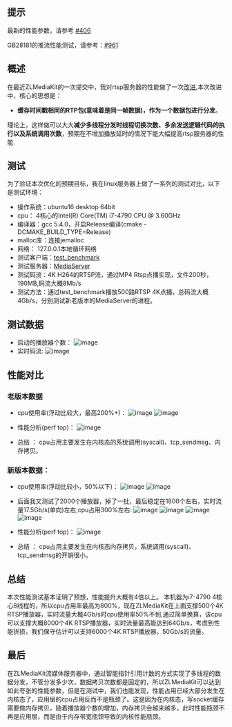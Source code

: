 ## 提示
最新的性能参数，请参考 [#406](https://github.com/xiongziliang/ZLMediaKit/issues/406)

GB28181的推流性能测试，请参考：[#961](https://github.com/ZLMediaKit/ZLMediaKit/issues/961)
## 概述
在最近ZLMediaKit的一次提交中，我对rtsp服务器的性能做了一次[改进](https://github.com/xiongziliang/ZLMediaKit/commit/b169f94cce1ecbab50248f25ee3b33dd40602fe1),本次改进中，核心的思想是：
- **缓存时间戳相同的RTP包(意味着是同一帧数据)，作为一个数据包进行分发**。

理论上，这样做可以大大**减少多线程分发时线程切换次数、多余发送逻辑代码的执行以及系统调用次数**，预期在不增加播放延时的情况下能大幅提高rtsp服务器的性能.

## 测试
为了验证本次优化的预期目标，我在linux服务器上做了一系列的测试对比，以下是测试环境：

- 操作系统：ubuntu16 desktop 64bit
- cpu： 4核心的Intel(R) Core(TM) i7-4790 CPU @ 3.60GHz
- 编译器：gcc 5.4.0，开启Release编译(cmake -DCMAKE_BUILD_TYPE=Release)
- malloc库：连接jemalloc
- 网络： 127.0.0.1本地循环网络
- 测试客户端：[test_benchmark](https://github.com/xiongziliang/ZLMediaKit/blob/master/tests/test_benchmark.cpp)
- 测试服务器：[MediaServer](https://github.com/xiongziliang/ZLMediaKit/tree/master/server)
- 测试码流：4K H264的RTSP流，通过MP4 Rtsp点播实现，文件200秒，190MB,码流大概8Mb/s
- 测试方法：通过test_benchmark播放500路RTSP 4K点播，总码流大概4Gb/s，分别测试新老版本的MediaServer的进程。


## 测试数据
- 启动的播放器个数：
![image](https://user-images.githubusercontent.com/11495632/78686734-f6d31180-7925-11ea-9ba3-864865a910b9.png)
- 实时码流:
![image](https://user-images.githubusercontent.com/11495632/78686849-1b2eee00-7926-11ea-9434-a4f943021be5.png)

## 性能对比
### 老版本数据
- cpu使用率(浮动比较大，最高200%+)：
![image](https://user-images.githubusercontent.com/11495632/78687097-621ce380-7926-11ea-9adb-80ccbbfca1f3.png)
![image](https://user-images.githubusercontent.com/11495632/78687391-b031e700-7926-11ea-9b81-0339d8d9dafd.png)

- 性能分析(perf top)：
![image](https://user-images.githubusercontent.com/11495632/78687480-c8096b00-7926-11ea-9d72-f21fffa8fd7d.png)

- 总结 ： cpu占用主要发生在内核态的系统调用(syscall)、tcp_sendmsg、内存拷贝。

### 新版本数据：
- cpu使用率(浮动比较小，50%以下)：
![image](https://user-images.githubusercontent.com/11495632/78688226-9e9d0f00-7927-11ea-8d31-49d487f339b4.png)
![image](https://user-images.githubusercontent.com/11495632/78687893-3b12e180-7927-11ea-9e41-653b771405de.png)

- 后面我又测试了2000个播放器，掉了一批，最后稳定在1800个左右，实时流量17.5Gb/s(单向)左右,cpu占用300%左右:
![image](https://user-images.githubusercontent.com/11495632/78741558-39c7d000-798c-11ea-9860-6dc18db1ef0c.png)
![image](https://user-images.githubusercontent.com/11495632/78741649-78f62100-798c-11ea-85a9-1810bf1deaf1.png)
![image](https://user-images.githubusercontent.com/11495632/78741678-8d3a1e00-798c-11ea-9aec-dff834620781.png)
![image](https://user-images.githubusercontent.com/11495632/78741720-ad69dd00-798c-11ea-83c6-1b0b57d79ba2.png)

- 性能分析(perf top)：
![image](https://user-images.githubusercontent.com/11495632/78688104-7a413280-7927-11ea-953b-d3b9a4c5ed0c.png)

- 总结 ： cpu占用主要发生在内核态内存拷贝，系统调用(syscall)、tcp_sendmsg的开销很小。



## 总结
本次性能测试基本证明了预想，性能提升大概有4倍以上。
本机器为i7-4790 4核心8线程的，所以cpu占用率最高为800%，现在ZLMediaKit在上面支撑500个4K RTSP播放器，实时流量大概4Gb/s时cpu使用率50%不到,通过简单换算，该cpu可以支撑大概8000个4K RTSP播放器，实时流量最高能达到64Gb/s，考虑到性能折损，我们保守估计可以支持6000个4K RTSP播放器，50Gb/s的流量。

## 最后
在ZLMediaKit流媒体服务器中，通过智能指针引用计数的方式实现了多线程的数据分发，不管分发多少次，数据拷贝次数都是固定的，所以ZLMediaKit可以达到如此夸张的性能参数，但是在测试中，我们也能发现，性能占用已经大部分发生在内核态了，应用层的cpu占用反而不是瓶颈了。这是因为在内核态，写socket缓存需要做内存拷贝，随着播放器个数的增加，内存拷贝会越来越多，此时性能瓶颈不再是应用层，而是由于内存带宽瓶颈导致的内核性能瓶颈。



